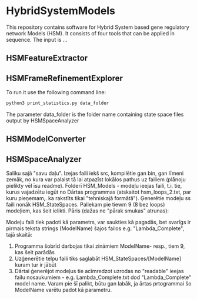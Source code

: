 # HybridSystemModels
This repository contains software for Hybrid System based gene regulatory network Models (HSM). 
It consists of four tools that can be applied in sequence. The input is ... 


## HSMFeatureExtractor 

## HSMFrameRefinementExplorer

To run it use the following command line: 
```sh
python3 print_statistics.py data_folder
```
The parameter data_folder is the folder name containing state space files output by HSMSpaceAnalyzer
 
## HSMModelConverter

## HSMSpaceAnalyzer
Saliku sajā "savu daļu". Izejas faili iekš src, kompilētie gan bin, gan līmeni zemāk, no kura var palaist tā lai atpazīst lokālos pathus uz failiem (plānoju pielikty vēl īsu readme).
Folderī HSM_Models - modeļu ieejas faili, t.i. tie, kurus vajadzētu iegūt no Dārtas programmas (atskaitot hsm_loops_2.txt, par kuru pieņemam,. ka rakstīts tikai "tehniskajā
formātā"). Ģenerētie modeļu ss faili nonāk HSM_StateSpaces. Paliekam pie tiewm 9 (8 bez loops) modeļiem, kas šeit ielikti. Pāris (dažas ne "pārak smukas" atrunas):

Modeļu faili tiek padoti kā parametrs, var saukties kā pagadās, bet svarīgs ir pirmais teksta strings (ModelName) šajos failos e.g. "Lambda_Complete", tajā skaitā:

1) Programma šobrīd darbojas tikai zināmiem ModelName- resp., tiem 9, kas šeit parādās
2) Uzģenerētie telpu faili tiks saglabāt HSM_StateSpaces/[ModelName] kuram tur ir jābūt
2) Dārtai ģenerējot modeļus tie acīmredzot uzrodas no "readable" ieejas failu nosaukumiem - e.g.  Lambda_Complete.txt dod "Lambda_Complete" model name. Varam pie šī palikt, būtu gan labāk, ja ārtas prtogrammai šo ModelName varētu padot kā parametru.


